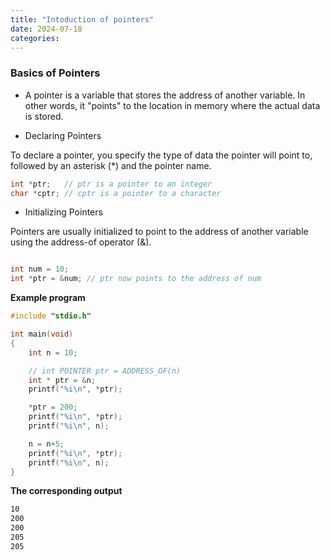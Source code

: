 ```yaml
---
title: "Intoduction of pointers"
date: 2024-07-18
categories:
---
```


### **Basics of Pointers**

* A pointer is a variable that stores the address of another variable. In other words, it "points" to the location in memory where the actual data is stored.

* Declaring Pointers

To declare a pointer, you specify the type of data the pointer will point to, followed by an asterisk (*) and the pointer name.

```c
int *ptr;   // ptr is a pointer to an integer
char *cptr; // cptr is a pointer to a character
```

* Initializing Pointers

Pointers are usually initialized to point to the address of another variable using the address-of operator (&).

```c

int num = 10;
int *ptr = &num; // ptr now points to the address of num
```
**Example program**

```c
#include "stdio.h"

int main(void)
{
    int n = 10;

    // int POINTER ptr = ADDRESS_OF(n)
    int * ptr = &n;
    printf("%i\n", *ptr);

    *ptr = 200;
    printf("%i\n", *ptr);
    printf("%i\n", n);

    n = n+5;
    printf("%i\n", *ptr);
    printf("%i\n", n);
}
```
**The corresponding output**

```bash
10
200
200
205
205
```